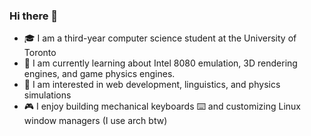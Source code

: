 ### Hi there 👋

<!--
**ericsodev/ericsodev** is a ✨ _special_ ✨ repository because its `README.md` (this file) appears on your GitHub profile.

Here are some ideas to get you started:

- 🔭 I’m currently working on ...
- 🌱 I’m currently learning ...
- 👯 I’m looking to collaborate on ...
- 🤔 I’m looking for help with ...
- 💬 Ask me about ...
- 📫 How to reach me: ...
- 😄 Pronouns: ...
- ⚡ Fun fact: ...
-->

- 🎓 I am a third-year computer science student at the University of Toronto
- 📕 I am currently learning about Intel 8080 emulation, 3D rendering engines, and game physics engines.
- 💭 I am interested in web development, linguistics, and physics simulations
- 🎮 I enjoy building mechanical keyboards ⌨️ and customizing Linux window managers (I use arch btw)

